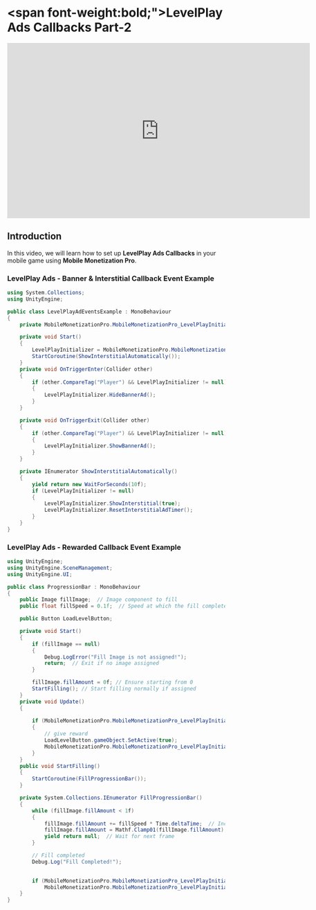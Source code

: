 # <span font-weight:bold;">LevelPlay Ads Callbacks Part-2</span>

<div class="video-container">
    <iframe width="700" height="405" src="https://www.youtube.com/embed/FbH7T4gxoRQ" title="YouTube video player" frameborder="0" allow="accelerometer; autoplay; clipboard-write; encrypted-media; gyroscope; picture-in-picture; web-share" referrerpolicy="strict-origin-when-cross-origin" allowfullscreen></iframe>
</div>

## Introduction

In this video, we will learn how to set up **LevelPlay Ads Callbacks** in your mobile game using **Mobile Monetization Pro**.

### LevelPlay Ads - Banner & Interstitial Callback Event Example  

```csharp
using System.Collections;
using UnityEngine;

public class LevelPlayAdEventsExample : MonoBehaviour
{
    private MobileMonetizationPro.MobileMonetizationPro_LevelPlayInitializer LevelPlayInitializer;

    private void Start()
    {
        LevelPlayInitializer = MobileMonetizationPro.MobileMonetizationPro_LevelPlayInitializer.instance;
        StartCoroutine(ShowInterstitialAutomatically());
    }
    private void OnTriggerEnter(Collider other)
    {
        if (other.CompareTag("Player") && LevelPlayInitializer != null)
        {
            LevelPlayInitializer.HideBannerAd();
        }
    }

    private void OnTriggerExit(Collider other)
    {
        if (other.CompareTag("Player") && LevelPlayInitializer != null)
        {
            LevelPlayInitializer.ShowBannerAd();
        }
    }

    private IEnumerator ShowInterstitialAutomatically()
    {     
        yield return new WaitForSeconds(10f);
        if (LevelPlayInitializer != null)
        {
            LevelPlayInitializer.ShowInterstitial(true);
            LevelPlayInitializer.ResetInterstitialAdTimer();
        }
    }
}
```
### LevelPlay Ads - Rewarded Callback Event Example  

```csharp
using UnityEngine;
using UnityEngine.SceneManagement;
using UnityEngine.UI;

public class ProgressionBar : MonoBehaviour
{
    public Image fillImage;  // Image component to fill
    public float fillSpeed = 0.1f;  // Speed at which the fill completes

    public Button LoadLevelButton;

    private void Start()
    {
        if (fillImage == null)
        {
            Debug.LogError("Fill Image is not assigned!");
            return;  // Exit if no image assigned
        }

        fillImage.fillAmount = 0f; // Ensure starting from 0
        StartFilling(); // Start filling normally if assigned
    } 
    private void Update()
    {
        
        if (MobileMonetizationPro.MobileMonetizationPro_LevelPlayInitializer.instance.IsRewardedAdCompleted == true)
        {
            // give reward
            LoadLevelButton.gameObject.SetActive(true);
            MobileMonetizationPro.MobileMonetizationPro_LevelPlayInitializer.instance.IsRewardedAdCompleted = false;
        }
    }
    public void StartFilling()
    {
        StartCoroutine(FillProgressionBar());
    }

    private System.Collections.IEnumerator FillProgressionBar()
    {
        while (fillImage.fillAmount < 1f)
        {
            fillImage.fillAmount += fillSpeed * Time.deltaTime;  // Increment fill amount based on time
            fillImage.fillAmount = Mathf.Clamp01(fillImage.fillAmount); // Clamp to make sure it doesn't overshoot
            yield return null;  // Wait for next frame
        }

        // Fill completed
        Debug.Log("Fill Completed!");

        
        if (MobileMonetizationPro.MobileMonetizationPro_LevelPlayInitializer.instance != null)
            MobileMonetizationPro.MobileMonetizationPro_LevelPlayInitializer.instance.ShowRewarded();
    }
}
```